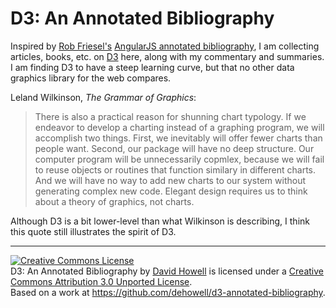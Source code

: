 D3: An Annotated Bibliography
=============================

Inspired by [Rob Friesel's][founddrama] [AngularJS annotated bibliography][ng-bib],
I am collecting articles, books, etc. on [D3][d3] here, along with my commentary and
summaries. I am finding D3 to have a steep learning curve, but that no other
data graphics library for the web compares.

Leland Wilkinson, _The Grammar of Graphics_:

> There is also a practical reason for shunning chart typology. If we endeavor
> to develop a charting instead of a graphing program, we will accomplish two
> things. First, we inevitably will offer fewer charts than people want. Second,
> our package will have no deep structure. Our computer program will be
> unnecessarily copmlex, because we will fail to reuse objects or routines that
> function similary in different charts. And we will have no way to add new
> charts to our system without generating complex new code. Elegant design
> requires us to think about a theory of graphics, not charts.

Although D3 is a bit lower-level than what Wilkinson is describing, I think this
quote still illustrates the spirit of D3.

[d3]: http://d3js.org
[ng-bib]: https://github.com/founddrama/ng-annotated-bibliography
[founddrama]: https://twitter.com/founddrama
[grammar]: http://www.springer.com/statistics/computational+statistics/book/978-0-387-24544-7

----

<a rel="license" href="http://creativecommons.org/licenses/by/3.0/deed.en_US"><img alt="Creative Commons License" style="border-width:0" src="http://i.creativecommons.org/l/by/3.0/88x31.png" /></a><br /><span xmlns:dct="http://purl.org/dc/terms/" href="http://purl.org/dc/dcmitype/Text" property="dct:title" rel="dct:type">D3: An Annotated Bibliography</span> by <a xmlns:cc="http://creativecommons.org/ns#" href="https://github.com/dehowell" property="cc:attributionName" rel="cc:attributionURL">David Howell</a> is licensed under a <a rel="license" href="http://creativecommons.org/licenses/by/3.0/deed.en_US">Creative Commons Attribution 3.0 Unported License</a>.<br />Based on a work at <a xmlns:dct="http://purl.org/dc/terms/" href="https://github.com/dehowell/d3-annotated-bibliographyy" rel="dct:source">https://github.com/dehowell/d3-annotated-bibliography</a>.
